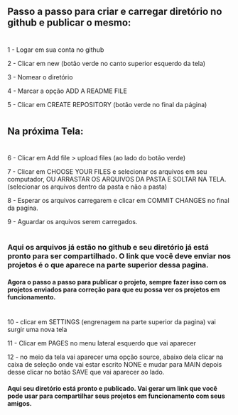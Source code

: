 ## Passo a passo para criar e carregar diretório no github e publicar o mesmo:

#
1 - Logar em sua conta no github

2 - Clicar em new (botão verde no canto superior esquerdo da tela)

3 - Nomear o diretório

4 - Marcar a opção ADD A README FILE

5 - Clicar em CREATE REPOSITORY (botão verde no final da página)

#
## Na próxima Tela:
#
6 - Clicar em Add file > upload files (ao lado do botão verde)

7 - Clicar em CHOOSE YOUR FILES e selecionar os arquivos em seu computador, OU ARRASTAR OS ARQUIVOS DA PASTA E SOLTAR NA TELA. (selecionar os arquivos dentro da pasta e não a pasta)

8 - Esperar os arquivos carregarem e clicar em COMMIT CHANGES no final da pagina.

9 - Aguardar os arquivos serem carregados.

#
### Aqui os arquivos já estão no github e seu diretório já está pronto para ser compartilhado. O link que você deve enviar nos projetos é o que aparece na parte superior dessa pagina.


#### Agora o passo a passo para publicar o projeto, sempre fazer isso com os projetos enviados para correção para que eu possa ver os projetos em funcionamento.
#

10 - clicar em SETTINGS (engrenagem na parte superior da pagina) vai surgir uma nova tela

11 - Clicar em PAGES no menu lateral esquerdo que vai aparecer 

12 - no meio da tela vai aparecer uma opção source, abaixo dela clicar na caixa de seleção onde vai estar escrito NONE e mudar para MAIN depois desse clicar no botão SAVE que vai aparecer ao lado.

#### Aqui seu diretório está pronto e publicado. Vai gerar um link que você pode usar para compartilhar seus projetos em funcionamento com seus amigos.
